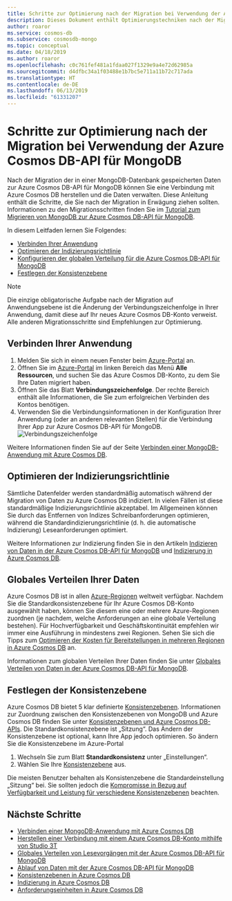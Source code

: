 ```yaml
---
title: Schritte zur Optimierung nach der Migration bei Verwendung der Azure Cosmos DB-API für MongoDB
description: Dieses Dokument enthält Optimierungstechniken nach der Migration von MongoDB zur Azure Cosmos DB-API für MongoDB.
author: roaror
ms.service: cosmos-db
ms.subservice: cosmosdb-mongo
ms.topic: conceptual
ms.date: 04/18/2019
ms.author: roaror
ms.openlocfilehash: c0c761fef481a1fdaa027f1329e9a4e72d62985a
ms.sourcegitcommit: d4dfbc34a1f03488e1b7bc5e711a11b72c717ada
ms.translationtype: HT
ms.contentlocale: de-DE
ms.lasthandoff: 06/13/2019
ms.locfileid: "61331207"
---
```

# <a name="post-migration-optimization-steps-when-using-azure-cosmos-dbs-api-for-mongodb"></a>Schritte zur Optimierung nach der Migration bei Verwendung der Azure Cosmos DB-API für MongoDB 

Nach der Migration der in einer MongoDB-Datenbank gespeicherten Daten zur Azure Cosmos DB-API für MongoDB können Sie eine Verbindung mit Azure Cosmos DB herstellen und die Daten verwalten. Diese Anleitung enthält die Schritte, die Sie nach der Migration in Erwägung ziehen sollten. Informationen zu den Migrationsschritten finden Sie im [Tutorial zum Migrieren von MongoDB zur Azure Cosmos DB-API für MongoDB](../dms/tutorial-mongodb-cosmos-db.md).

In diesem Leitfaden lernen Sie Folgendes:
- [Verbinden Ihrer Anwendung](#connect-account)
- [Optimieren der Indizierungsrichtlinie](#indexing)
- [Konfigurieren der globalen Verteilung für die Azure Cosmos DB-API für MongoDB](#distribute-data)
- [Festlegen der Konsistenzebene](#consistency)

> [!NOTE]
> Die einzige obligatorische Aufgabe nach der Migration auf Anwendungsebene ist die Änderung der Verbindungszeichenfolge in Ihrer Anwendung, damit diese auf Ihr neues Azure Cosmos DB-Konto verweist. Alle anderen Migrationsschritte sind Empfehlungen zur Optimierung.
>

## <a id="connect-account"></a>Verbinden Ihrer Anwendung 

1. Melden Sie sich in einem neuen Fenster beim [Azure-Portal](https://www.portal.azure.com/) an.
2. Öffnen Sie im [Azure-Portal](https://www.portal.azure.com/) im linken Bereich das Menü **Alle Ressourcen**, und suchen Sie das Azure Cosmos DB-Konto, zu dem Sie Ihre Daten migriert haben.
3. Öffnen Sie das Blatt **Verbindungszeichenfolge**. Der rechte Bereich enthält alle Informationen, die Sie zum erfolgreichen Verbinden des Kontos benötigen.
4. Verwenden Sie die Verbindungsinformationen in der Konfiguration Ihrer Anwendung (oder an anderen relevanten Stellen) für die Verbindung Ihrer App zur Azure Cosmos DB-API für MongoDB. 
![Verbindungszeichenfolge](./media/mongodb-post-migration/connection-string.png)

Weitere Informationen finden Sie auf der Seite [Verbinden einer MongoDB-Anwendung mit Azure Cosmos DB](connect-mongodb-account.md).

## <a id="indexing"></a>Optimieren der Indizierungsrichtlinie

Sämtliche Datenfelder werden standardmäßig automatisch während der Migration von Daten zu Azure Cosmos DB indiziert. In vielen Fällen ist diese standardmäßige Indizierungsrichtlinie akzeptabel. Im Allgemeinen können Sie durch das Entfernen von Indizes Schreibanforderungen optimieren, während die Standardindizierungsrichtlinie (d. h. die automatische Indizierung) Leseanforderungen optimiert.

Weitere Informationen zur Indizierung finden Sie in den Artikeln [Indizieren von Daten in der Azure Cosmos DB-API für MongoDB](mongodb-indexing.md) und [Indizierung in Azure Cosmos DB](index-overview.md).

## <a id="distribute-data"></a>Globales Verteilen Ihrer Daten

Azure Cosmos DB ist in allen [Azure-Regionen](https://azure.microsoft.com/regions/#services) weltweit verfügbar. Nachdem Sie die Standardkonsistenzebene für Ihr Azure Cosmos DB-Konto ausgewählt haben, können Sie diesem eine oder mehrere Azure-Regionen zuordnen (je nachdem, welche Anforderungen an eine globale Verteilung bestehen). Für Hochverfügbarkeit und Geschäftskontinuität empfehlen wir immer eine Ausführung in mindestens zwei Regionen. Sehen Sie sich die Tipps zum [Optimieren der Kosten für Bereitstellungen in mehreren Regionen in Azure Cosmos DB](optimize-cost-regions.md) an.

Informationen zum globalen Verteilen Ihrer Daten finden Sie unter [Globales Verteilen von Daten in der Azure Cosmos DB-API für MongoDB](tutorial-global-distribution-mongodb.md). 

## <a id="consistency"></a>Festlegen der Konsistenzebene
Azure Cosmos DB bietet 5 klar definierte [Konsistenzebenen](consistency-levels.md). Informationen zur Zuordnung zwischen den Konsistenzebenen von MongoDB und Azure Cosmos DB finden Sie unter [Konsistenzebenen und Azure Cosmos DB-APIs](consistency-levels-across-apis.md). Die Standardkonsistenzebene ist „Sitzung“. Das Ändern der Konsistenzebene ist optional, kann Ihre App jedoch optimieren. So ändern Sie die Konsistenzebene im Azure-Portal

1. Wechseln Sie zum Blatt **Standardkonsistenz** unter „Einstellungen“.
2. Wählen Sie Ihre [Konsistenzebene](consistency-levels.md) aus.

Die meisten Benutzer behalten als Konsistenzebene die Standardeinstellung „Sitzung“ bei. Sie sollten jedoch die [Kompromisse in Bezug auf Verfügbarkeit und Leistung für verschiedene Konsistenzebenen](consistency-levels-tradeoffs.md) beachten. 

## <a name="next-steps"></a>Nächste Schritte

* [Verbinden einer MongoDB-Anwendung mit Azure Cosmos DB](connect-mongodb-account.md)
* [Herstellen einer Verbindung mit einem Azure Cosmos DB-Konto mithilfe von Studio 3T](mongodb-mongochef.md)
* [Globales Verteilen von Lesevorgängen mit der Azure Cosmos DB-API für MongoDB](mongodb-readpreference.md)
* [Ablauf von Daten mit der Azure Cosmos DB-API für MongoDB](mongodb-time-to-live.md)
* [Konsistenzebenen in Azure Cosmos DB](consistency-levels.md)
* [Indizierung in Azure Cosmos DB](index-overview.md)
* [Anforderungseinheiten in Azure Cosmos DB](request-units.md)





